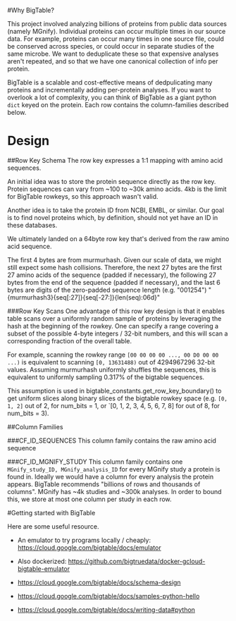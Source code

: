 #Why BigTable?

This project involved analyzing billions of proteins from public data sources (namely MGnify).
Individual proteins can occur multiple times in our source data.   For example, proteins can occur many times
in one source file, could be conserved across species, or could occur in separate studies of the same microbe. 
We want to deduplicate these so that expensive analyses aren't repeated, and so that we have one canonical collection
of info per protein.

BigTable is a scalable and cost-effective means of dedpulicating many proteins and incrementally
adding per-protein analyses.  If you want to overlook a lot of complexity,
you can think of BigTable as a giant python `dict` keyed on the protein.
Each row contains the column-families described below.

# Design
##Row Key Schema
The row key expresses a 1:1 mapping with amino acid sequences. 

An initial idea was to store the protein sequence directly as the row key.
Protein sequences can vary from ~100 to ~30k amino acids.  4kb is the limit for BigTable rowkeys, so this approach
wasn't valid.

Another idea is to take the protein ID from NCBI, EMBL, or similar.  Our goal is to find novel proteins which,
by definition, should not yet have an ID in these databases.

We ultimately landed on a 64byte row key that's derived from the raw amino acid sequence.

The first 4 bytes are from murmurhash.  Given our scale of data, we might still expect some hash collisions. Therefore,
the next 27 bytes are the first 27 amino acids of the sequence (padded if necessary), 
the following 27 bytes from the end of the sequence (padded if necessary),
and the last 6 bytes are digits of the zero-padded sequence length (e.g. "001254")
"{murmurhash3}{seq[:27]}{seq[-27:]}{len(seq):06d}"

###Row Key Scans
One advantage of this row key design is that it enables table scans over a uniformly random sample of proteins by
leveraging the hash at the beginning of the rowkey.
One can specify a range covering a subset of the possible 4-byte integers / 32-bit numbers, and this will scan a
corresponding fraction of the overall table.

For example, scanning the rowkey range
`[00 00 00 00 ..., 00 D0 00 00 ...)`
is equivalent to scanning `[0, 13631488)` out of 4294967296 32-bit values.  Assuming murmurhash
uniformly shuffles the sequences, this is equivalent to uniformly sampling 0.317% of the bigtable sequences.

This assumption is used in bigtable_constants.get_row_key_boundary() to get uniform slices along binary slices of the
bigtable rowkey space  (e.g. `[0, 1, 2]` out of 2, for num_bits = 1, or `[0, 1, 2, 3, 4, 5, 6, 7, 8] for out of 8,
for num_bits = 3).

##Column Families

###CF_ID_SEQUENCES
This column family contains the raw amino acid sequence

###CF_ID_MGNIFY_STUDY
This column family contains one `MGnify_study_ID, MGnify_analysis_ID` for every MGnify study a protein is found in.
Ideally we would have a column for every analysis the protein appears.
BigTable recommends "billions of rows and thousands of columns".  MGnify has ~4k studies and ~300k analyses.
In order to bound this, we store at most one column per study in each row.


#Getting started with BigTable

Here are some useful resource.

* An emulator to try programs locally / cheaply:
    https://cloud.google.com/bigtable/docs/emulator

* Also dockerized:
    https://github.com/bigtruedata/docker-gcloud-bigtable-emulator

* https://cloud.google.com/bigtable/docs/schema-design

* https://cloud.google.com/bigtable/docs/samples-python-hello

* https://cloud.google.com/bigtable/docs/writing-data#python
